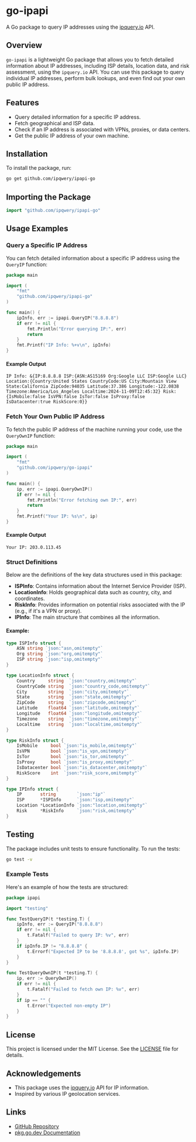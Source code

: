 # go-ipapi

A Go package to query IP addresses using the [ipquery.io](https://ipquery.io) API.

## Overview

`go-ipapi` is a lightweight Go package that allows you to fetch detailed information about IP addresses, including ISP details, location data, and risk assessment, using the `ipquery.io` API. You can use this package to query individual IP addresses, perform bulk lookups, and even find out your own public IP address.

## Features

- Query detailed information for a specific IP address.
- Fetch geographical and ISP data.
- Check if an IP address is associated with VPNs, proxies, or data centers.
- Get the public IP address of your own machine.

## Installation

To install the package, run:

```bash
go get github.com/ipqwery/ipapi-go
```

## Importing the Package

```go
import "github.com/ipqwery/ipapi-go"
```

## Usage Examples

### Query a Specific IP Address

You can fetch detailed information about a specific IP address using the `QueryIP` function:

```go
package main

import (
    "fmt"
    "github.com/ipqwery/ipapi-go"
)

func main() {
    ipInfo, err := ipapi.QueryIP("8.8.8.8")
    if err != nil {
        fmt.Println("Error querying IP:", err)
        return
    }
    fmt.Printf("IP Info: %+v\n", ipInfo)
}
```

#### Example Output
```
IP Info: &{IP:8.8.8.8 ISP:{ASN:AS15169 Org:Google LLC ISP:Google LLC} Location:{Country:United States CountryCode:US City:Mountain View State:California ZipCode:94035 Latitude:37.386 Longitude:-122.0838 Timezone:America/Los_Angeles Localtime:2024-11-09T12:45:32} Risk:{IsMobile:false IsVPN:false IsTor:false IsProxy:false IsDatacenter:true RiskScore:0}}
```

### Fetch Your Own Public IP Address

To fetch the public IP address of the machine running your code, use the `QueryOwnIP` function:

```go
package main

import (
    "fmt"
    "github.com/ipqwery/go-ipapi"
)

func main() {
    ip, err := ipapi.QueryOwnIP()
    if err != nil {
        fmt.Println("Error fetching own IP:", err)
        return
    }
    fmt.Printf("Your IP: %s\n", ip)
}
```

#### Example Output
```
Your IP: 203.0.113.45
```

### Struct Definitions

Below are the definitions of the key data structures used in this package:

- **ISPInfo**: Contains information about the Internet Service Provider (ISP).
- **LocationInfo**: Holds geographical data such as country, city, and coordinates.
- **RiskInfo**: Provides information on potential risks associated with the IP (e.g., if it's a VPN or proxy).
- **IPInfo**: The main structure that combines all the information.

#### Example:
```go
type ISPInfo struct {
    ASN string `json:"asn,omitempty"`
    Org string `json:"org,omitempty"`
    ISP string `json:"isp,omitempty"`
}

type LocationInfo struct {
    Country     string  `json:"country,omitempty"`
    CountryCode string  `json:"country_code,omitempty"`
    City        string  `json:"city,omitempty"`
    State       string  `json:"state,omitempty"`
    ZipCode     string  `json:"zipcode,omitempty"`
    Latitude    float64 `json:"latitude,omitempty"`
    Longitude   float64 `json:"longitude,omitempty"`
    Timezone    string  `json:"timezone,omitempty"`
    Localtime   string  `json:"localtime,omitempty"`
}

type RiskInfo struct {
    IsMobile     bool `json:"is_mobile,omitempty"`
    IsVPN        bool `json:"is_vpn,omitempty"`
    IsTor        bool `json:"is_tor,omitempty"`
    IsProxy      bool `json:"is_proxy,omitempty"`
    IsDatacenter bool `json:"is_datacenter,omitempty"`
    RiskScore    int  `json:"risk_score,omitempty"`
}

type IPInfo struct {
    IP       string        `json:"ip"`
    ISP      *ISPInfo      `json:"isp,omitempty"`
    Location *LocationInfo `json:"location,omitempty"`
    Risk     *RiskInfo     `json:"risk,omitempty"`
}
```

## Testing

The package includes unit tests to ensure functionality. To run the tests:

```bash
go test -v
```

### Example Tests

Here's an example of how the tests are structured:

```go
package ipapi

import "testing"

func TestQueryIP(t *testing.T) {
    ipInfo, err := QueryIP("8.8.8.8")
    if err != nil {
        t.Fatalf("Failed to query IP: %v", err)
    }
    if ipInfo.IP != "8.8.8.8" {
        t.Errorf("Expected IP to be '8.8.8.8', got %s", ipInfo.IP)
    }
}

func TestQueryOwnIP(t *testing.T) {
    ip, err := QueryOwnIP()
    if err != nil {
        t.Fatalf("Failed to fetch own IP: %v", err)
    }
    if ip == "" {
        t.Error("Expected non-empty IP")
    }
}
```

## License

This project is licensed under the MIT License. See the [LICENSE](LICENSE) file for details.

## Acknowledgements

- This package uses the [ipquery.io](https://ipquery.io) API for IP information.
- Inspired by various IP geolocation services.

## Links

- [GitHub Repository](https://github.com/ipqwery/ipapi-go)
- [pkg.go.dev Documentation](https://pkg.go.dev/github.com/ipqwery/ipapi-go)
